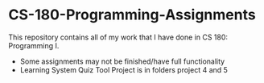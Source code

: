 # CS-180-Programming-Assignments

This repository contains all of my work that I have done in CS 180: Programming I.
  * Some assignments may not be finished/have full functionality
  * Learning System Quiz Tool Project is in folders project 4 and 5

